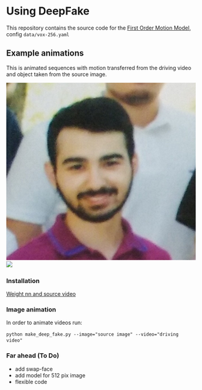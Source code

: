 # Using DeepFake

This repository contains the source code for the 
[First Order Motion Model](https://github.com/AliaksandrSiarohin/first-order-model/), 
config ```data/vox-256.yaml```

## Example animations

This is animated sequences with motion transferred from the driving video and object taken from the 
source image.

<img src="data/Артур.png" width="512"> 

<img src="data/Артур.gif" width="512"> 


### Installation

[Weight nn and source video](https://drive.google.com/drive/folders/1CVjvgMlOZGCcaoa46V4tM4L1R7agGnym?usp=sharing)

### Image animation

In order to animate videos run:
```
python make_deep_fake.py --image="source image" --video="driving video"
```

### Far ahead (To Do)

* add swap-face
* add model for 512 pix image
* flexible code
